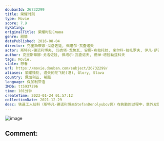 ```yaml
---
doubanId: 26732299
title: 荣耀时刻
type: Movie
score: 7.9
myRating: 
originalTitle: 荣耀时刻Слава
genre: 剧情
datePublished: 2016-08-04
director: 克里斯蒂娜·戈洛佐娃, 佩塔尔·瓦查诺夫
actor: 斯特凡·德诺利博夫, 玛吉塔·戈施瓦, 安娜·布拉托娃, 米尔科·拉扎罗夫, 伊凡·萨沃夫, 塔尼娅·莎禾娃, 迪米塔尔·萨尔哲, 弗拉基米尔·利特维诺夫
author: 克里斯蒂娜·戈洛佐娃, 佩塔尔·瓦查诺夫, 德绰·塔拉勒兹科夫
tags: Movie, 
state: 想看
url: https://movie.douban.com/subject/26732299/
aliases: 荣耀蚀刻, 遗失的陀飞轮(港), Glory, Slava
country: 保加利亚, 希腊
language: 保加利亚语
IMDb: tt5937296
time: 101分钟
createTime: 2023-01-24 01:57:12
collectionDate: 2021-12-29
desc: 铁道工人灿科（斯特凡·德诺利博夫StefanDenolyubov饰）在执勤的过程中，意外发现洒落遍地的钞票。忠厚老实的他，没想太多便决定报警处理。适逢弊案频传，首席公关尤莉娅（玛吉塔·戈施瓦M...
---
```


![image](p2765232281.jpg)

Comment: 
---

